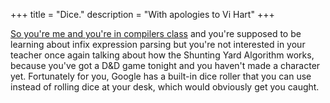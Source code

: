 +++
title = "Dice."
description = "With apologies to Vi Hart"
+++

[So you're me and you're in compilers
class](https://www.youtube.com/watch?v=EdyociU35u8) and you're supposed to be
learning about infix expression parsing but you're not interested in your
teacher once again talking about how the Shunting Yard Algorithm works, because
you've got a D&D game tonight and you haven't made a character yet. Fortunately
for you, Google has a built-in dice roller that you can use instead of rolling
dice at your desk, which would obviously get you caught.
